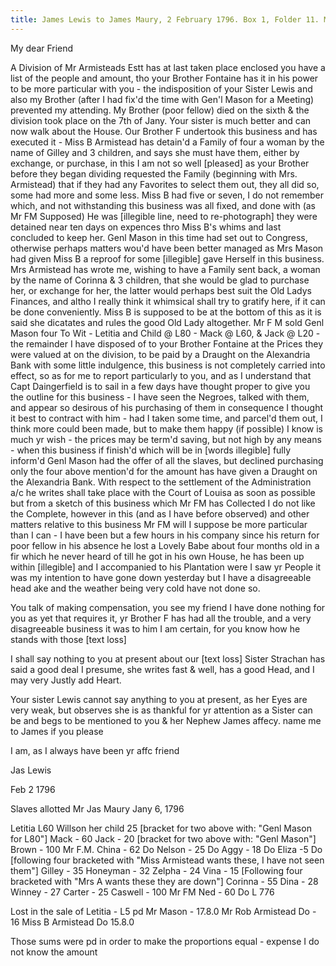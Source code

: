 ```yaml
---
title: James Lewis to James Maury, 2 February 1796. Box 1, Folder 11. Maury Family Papers, Special Collections Research Center, Swem Library, College of William and Mary.
---
```


My dear Friend

A Division of Mr Armisteads Estt has at last taken place enclosed you have a list of the people and amount, tho your Brother Fontaine has it in his power to be more particular with you - the indisposition of your Sister Lewis and also my Brother (after I had fix'd the time with Gen'l Mason for a Meeting) prevented my attending. My Brother (poor fellow) died on the sixth & the division took place on the 7th of Jany. Your sister is much better and can now walk about the House.   Our Brother F undertook this business and has executed it - Miss B Armistead has detain'd a Family of four a woman by the name of Gilley and 3 children, and says she must have them, either by exchange, or purchase, in this I am not so well [pleased] as your Brother before they began dividing requested the Family (beginning with Mrs. Armistead) that if they had any Favorites to select them out, they all did so, some had more and some less. Miss B had five or seven, I do not remember which, and not withstanding this business was all fixed, and done with (as Mr FM Supposed) He was [illegible line, need to re-photograph] they were detained near ten days on expences thro Miss B's whims and last concluded to keep her. Genl Mason in this time had set out to Congress, otherwise perhaps matters wou'd have been better managed as Mrs Mason had given Miss B a reproof for some [illegible] gave Herself in this business. Mrs Armistead has wrote me, wishing to have a Family sent back, a woman by the name of Corinna & 3 children, that she would be glad to purchase her, or exchange for her, the latter would perhaps best suit the Old Ladys Finances, and altho I really think it whimsical shall try to gratify here, if it can be done conveniently. Miss B is supposed to be at the bottom of this as it is said she dicatates and rules the good Old Lady altogether. Mr F M sold Genl Mason four To Wit - Letitia and Child @ L80 - Mack @ L60, & Jack @ L20 - the remainder I have disposed of to your Brother Fontaine at the Prices they were valued at on the division, to be paid by a Draught on the Alexandria Bank with some little indulgence, this business is not completely carried into effect, so as for me to report particularly to you, and as I understand that Capt Daingerfield is to sail in a few days have thought proper to give you the outline for this business - I have seen the Negroes, talked with them, and appear so desirous of his purchasing of them in consequence I thought it best to contract with him - had I taken some time, and parcel'd them out, I think more could been made, but to make them happy (if possible) I know is much yr wish - the prices may be term'd saving, but not high by any means - when this business if finish'd which will be in [words illegible] fully inform'd Genl Mason had the offer of all the slaves, but declined purchasing only the four above mention'd for the amount has have given a Draught on the Alexandria Bank. With respect to the settlement of the Administration a/c he writes shall take place with the Court of Louisa as soon as possible but from a sketch of this business which Mr FM has Collected I do not like the Complete, however in this (and as I have before observed) and other matters relative to this business Mr FM will I suppose be more particular than I can - I have been but a few hours in his company since his return for poor fellow in his absence he lost a Lovely Babe about four months old in a fir which he never heard of till he got in his own House, he has been up within [illegible] and I accompanied to his Plantation were I saw yr People it was my intention to have gone down yesterday but I have a disagreeable head ake and the weather being very cold have not done so.

You talk of making compensation, you see my friend I have done nothing for you as yet that requires it, yr Brother F has had all the trouble, and a very disagreeable business it was to him I am certain, for you know how he stands with those [text loss]

I shall say nothing to you at present about our [text loss] Sister Strachan has said a good deal I presume, she writes fast & well, has a good Head, and I may very Justly add Heart. 

Your sister Lewis cannot say anything to you at present, as her Eyes are very weak, but observes she is as thankful for yr attention as a Sister can be and begs to be mentioned to you & her Nephew James affecy. name me to James if you please

I am, as I always have been yr affc friend

Jas Lewis

Feb 2 1796


Slaves allotted Mr Jas Maury Jany 6, 1796

Letitia L60
Willson her child 25 
[bracket for two above with: "Genl Mason for L80"]
Mack - 60
Jack - 20 
[bracket for two above with: "Genl Mason"]
Brown - 100 Mr F.M.
China - 62 Do
Nelson - 25 Do
Aggy - 18 Do
Eliza -5 Do
[following four bracketed with "Miss Armistead wants these, I have not seen them"]
Gilley - 35
Honeyman - 32
Zelpha - 24
Vina - 15
[Following four bracketed with "Mrs A wants these they are down"]
Corinna - 55
Dina - 28
Winney - 27
Carter - 25
Caswell - 100 Mr FM
Ned - 60 Do
L 776

Lost in the sale of Letitia - L5
pd Mr Mason - 17.8.0
Mr Rob Armistead Do - 16
Miss B Armistead Do 15.8.0

Those sums were pd in order to make the proportions equal - expense I do not know the amount
